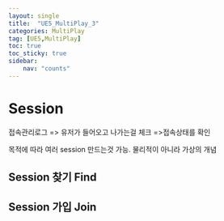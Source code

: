```yaml
---
layout: single
title:  "UE5_MultiPlay_3"
categories: MultiPlay
tag: [UE5,MultiPlay]
toc: true
toc_sticky: true
sidebar:
    nav: "counts"
---
```


# Session
   
접속관리로그 => 유저가 들어오고 나가는걸 체크 =>접속상태를 확인 

목적에 따라 여러 session 만드는것 가능. 물리적이 아니라 가상의 개념

## Session 찾기 Find

## Session 가입 Join

## 